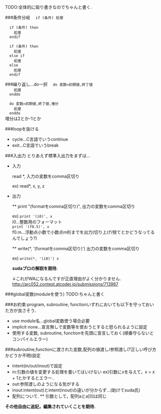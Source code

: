
TODO:全体的に殴り書きなのでちゃんと書く.

###条件分岐
`  if (条件) 処理`

`  if (条件) then`  
`    処理`  
`  endif`  

`  if (条件) then`  
`    処理`  
`  else if`   
`    処理`  
`  else`   
`    処理`  
`  endif`  

###繰り返し...do一択
`  do 変数=初期値,終了値`  
`    処理`  
`  enddo`  

`  do 変数=初期値,終了値,増分`  
`    処理`  
`  enddo`  
  増分は2とか-1とか  

###loopを抜ける
* cycle...C言語でいうcontinue  
* exit...C言語でいうbreak  

###入出力
とりあえず標準入出力をまずは...  
* 入力

   read *, 入力の変数をcomma区切り

   ex) read*, x, y, z

* 出力

    ** print "(formatをcomma区切り)", 出力の変数をcomma区切り

    ex) `print '(i0)', x`  
        i0...整数用のフォーマット  
        `print '(f0.5)', x`  
        f0.m...浮動点小数で小数点m桁までを出力(切り上げ/捨てとかどうなってるんでしょう?)  

    ** write(*, '(formatをcomma区切り)') 出力の変数をcomma区切り  

    ex) `write(*, '(i0)') x`

    **sudaプロの解説を期待.**

    ↓これがWAになるんですが正直理由がよく分かりません.
    http://arc052.contest.atcoder.jp/submissions/713987

###global変数(moduleを使う)
TODO:ちゃんと書く

###お約束:program, subroutine, functionいずれにおいても以下を守っておいた方が良さそう．
  * use module名...global変数使う場合必要
  * implicit none...宣言無しで変数等を使おうとすると怒られるように設定
  * 使用する変数, subroutine, functionを先頭に宣言しておく(順番守らないとコンパイルエラー)

###subroutine,functionに渡された変数,配列の値渡し/参照渡し(?正しい呼び方かどうか不明)設定
  * intent(in/out/inout)で設定
  * in:引数の値を変更する処理を書いてはいけない
    ex)引数にxを与えて，x = x + 1とかするとエラー．
  * out:参照渡しのようになる気がする
  * inout:intent(out)とintent(inout)の違いが分からず...(助けてsuda氏)
  * 配列について.
    ** 引数として，配列aとa[0]は同じ


**その他自由に追記，編集されていくことを期待.**
